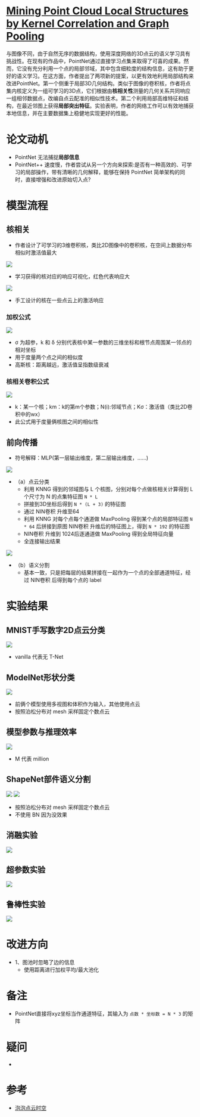 # [Mining Point Cloud Local Structures by Kernel Correlation and Graph Pooling](https://arxiv.org/pdf/1712.06760)
与图像不同，由于自然无序的数据结构，使用深度网络的3D点云的语义学习具有挑战性。在现有的作品中，PointNet通过直接学习点集来取得了可喜的成果。然而，它没有充分利用一个点的局部邻域，其中包含细粒度的结构信息，这有助于更好的语义学习。在这方面，作者提出了两项新的提案，以更有效地利用局部结构来改进PointNet。第一个侧重于局部3D几何结构。类似于图像的卷积核，作者将点集内核定义为一组可学习的3D点，它们根据由**核相关性**测量的几何关系共同响应一组相邻数据点，改编自点云配准的相似性技术。第二个利用局部高维特征和结构，在最近邻图上获得**局部突出特征**。实验表明，作者的网络工作可以有效地捕获本地信息，并在主要数据集上稳健地实现更好的性能。

# 论文动机
- PointNet 无法捕捉**局部信息**
- PointNet++ 速度慢，作者尝试从另一个方向来探索:是否有一种高效的、可学习的局部操作，带有清晰的几何解释，能够在保持 PointNet 简单架构的同时，直接增强和改进原始切入点?

# 模型流程
## 核相关
- 作者设计了可学习的3维卷积核，类比2D图像中的卷积核，在空间上数据分布相似时激活值最大

![](核相关.png)
- 学习获得的核对应的响应可视化，红色代表响应大

![](手工核相关.png)
- 手工设计的核在一些点云上的激活响应
### 加权公式
![](核相关公式2.png)
- σ 为超参，k 和 δ 分别代表核中某一参数的三维坐标和根节点周围某一邻点的相对坐标
- 用于度量两个点之间的相似度
- 高斯核：距离越远，激活值呈指数级衰减
### 核相关卷积公式
![](核相关公式1.png)
- k：某一个核；km：k的第m个参数；N(i):邻域节点；Kσ：激活值（类比2D卷积中的wx）
- 此公式用于度量俩核图之间的相似性
## 前向传播
- 符号解释：MLP(第一层输出维度，第二层输出维度，……)

![](模型a.png) 
- （a）点云分类
  - 利用 KNNG 得到的邻域图与 L 个核图，分别对每个点做核相关计算得到 L 个尺寸为 N 的点集特征图 `N * L`
  - 拼接到3D坐标后得到 `N * (L + 3)` 的特征图
  - 通过 NIN卷积 升维至64
  - 利用 KNNG 对每个点每个通道做 MaxPooling 得到某个点的局部特征图 `N * 64` 后拼接到原图 NIN卷积 升维后的特征图上，得到 `N * 192` 的特征图
  - NIN卷积 升维到 1024后逐通道做 MaxPooling 得到全局特征向量
  - 全连接输出结果
  
![](模型b.png) 
- （b）语义分割
  - 基本一致，只是把每层的结果拼接在一起作为一个点的全部通道特征，经过 NIN卷积 后得到每个点的 label
# 实验结果
## MNIST手写数字2D点云分类
![](实验1.png)
- vanilla 代表无 T-Net
## ModelNet形状分类
![](实验2.png)
- 前俩个模型使用多视图和体积作为输入，其他使用点云
- 按照泊松分布对 mesh 采样固定个数点云
## 模型参数与推理效率
![](实验3.png)
- M 代表 million
## ShapeNet部件语义分割
![](部件分割可视化.png)
![](实验4.png)
- 按照泊松分布对 mesh 采样固定个数点云
- 不使用 BN 因为没效果
## 消融实验
![](消融实验.png)
## 超参数实验
![](超参数实验.png)
## 鲁棒性实验
![](鲁棒性实验.png)

# 改进方向
- 1、图池时忽略了边的信息
  - 使用距离进行加权平均/最大池化
# 备注
- PointNet直接将xyz坐标当作通道特征，其输入为 `点数 * 坐标数 = N * 3` 的矩阵
# 疑问
- 
# 参考
- [泡泡点云时空](https://www.sohu.com/a/251288633_715754)

